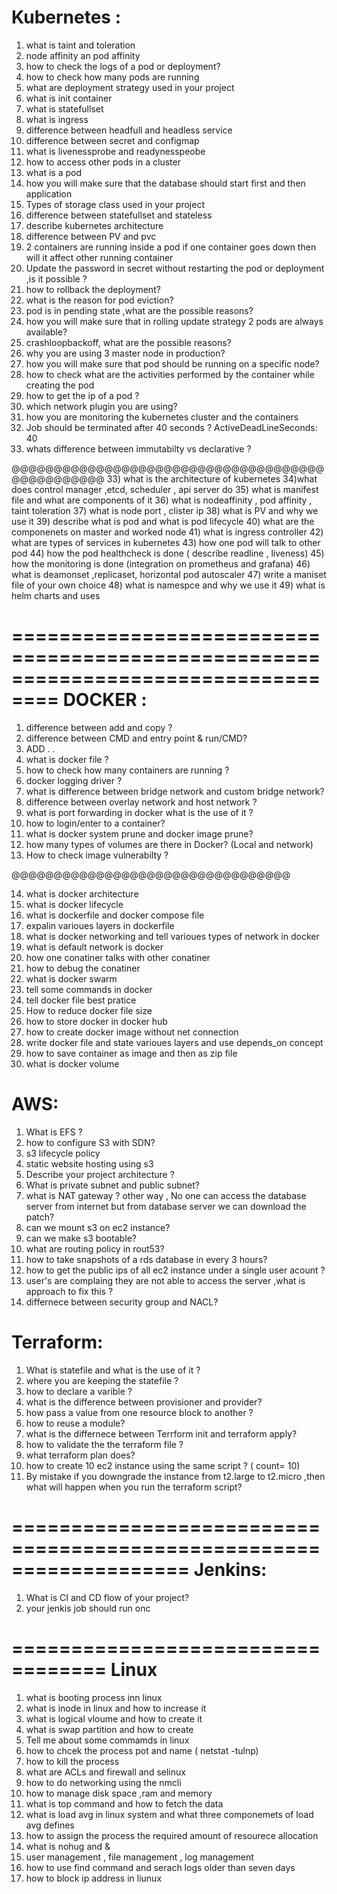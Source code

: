 Kubernetes :
==========================================
1) what is taint and toleration 
2) node affinity an pod affinity 
3) how to check the logs of a pod or deployment?
4) how to check how many pods are running
5) what are deployment strategy used in your project
6) what is init container
7) what is statefullset
8) what is ingress
9) difference between headfull and headless service
10) difference between secret and configmap
11) what is livenessprobe and readynesspeobe
12) how to access other pods in a cluster
13) what is a pod
14) how you will make sure that the database should start first and then application
15) Types of storage class used in your project
16) difference between statefullset and stateless
17) describe kubernetes architecture
18) difference between PV and pvc
19) 2 containers are running inside a pod if one container goes down then will it affect other running container
20)  Update the password in secret without restarting the pod or deployment ,is it possible ?
21) how to rollback the deployment?
22) what is the reason for pod eviction?
22) pod is in pending state ,what are the possible reasons?
23) how you will make sure that in rolling update strategy 2 pods are always available?
24) crashloopbackoff, what are the possible reasons?
25) why you are using 3 master node in production?
26) how you will make sure that pod should be running on a specific node?
27) how to check what are the activities performed by the container while creating the pod
28) how to get the ip of a pod ?
29) which network plugin you are using?
30) how you are monitoring the kubernetes cluster and the containers
31) Job should be terminated after 40 seconds ? ActiveDeadLineSeconds: 40
32) whats difference between immutabilty  vs declarative ?

@@@@@@@@@@@@@@@@@@@@@@@@@@@@@@@@@@@@@@@@@@@@@@@@
33) what is the architecture of kubernetes
34)what does control manager ,etcd, scheduler , api server do 
35) what is manifest file and what are components of it 
36) what is nodeaffinity , pod affinity , taint toleration
37) what is node port , clister ip
38) what is PV and why we use it
39) describe what is pod and what is pod lifecycle
40) what are the componenets on master and worked node
41) what is ingress controller 
42) what are types of services in kubernetes
43) how one pod will talk to other pod 
44) how the pod healthcheck is done ( describe readline , liveness)
45) how the monitoring is done (integration on prometheus and grafana) 
46) what is deamonset ,replicaset, horizontal pod autoscaler
47) write a maniset file  of your own choice 
48) what is namespce and why we use it 
49) what is helm charts and uses


==================================================================================
DOCKER :
=============================================================================================

1) difference between add and copy ?
2) difference between CMD and entry point  & run/CMD?
3) ADD . .
4) what is docker file ?
5) how to check how many containers are running ?
6) docker logging driver ?
7) what is difference between bridge network and custom bridge network?
8) difference between  overlay network and host network ?
9) what is port forwarding in docker what is the use of it ? 
10) how to login/enter to a container? 
11) what is docker  system prune and docker image prune?
12) how many types of volumes are there in Docker? (Local and network)
13) How to check image vulnerabilty ? 

@@@@@@@@@@@@@@@@@@@@@@@@@@@@@@@@@

14) what is docker architecture
15) what is docker lifecycle
16) what is dockerfile and docker compose file 
17) expalin varioues layers in dockerfile 
18) what is docker networking and tell varioues types of network in docker
19) what is default network is docker 
20) how one conatiner talks with other conatiner
21) how to debug the conatiner
22) what is docker swarm 
23) tell some commands in docker 
24) tell docker file best pratice 
25) How to reduce docker file size
26) how to store docker in docker hub
27) how to create docker image without net connection 
28) write docker file and state varioues layers and use depends_on concept 
29) how to save container as image and then as zip file 
30) what is docker volume 


AWS:
==============================
1) What is EFS ?
2) how to configure S3 with SDN?
3) s3 lifecycle policy
4) static website hosting using s3
5) Describe your project architecture ?
6) What is private subnet and public subnet?
7) what is NAT gateway ?  other way , No one can access the database server from internet but from database server we can download the patch?
8) can we mount s3 on ec2 instance?
9) can we make s3 bootable?
10) what are routing policy in rout53?
12) how to take snapshots of a rds database in every 3 hours?
13) how to get the public ips of all ec2 instance under a single user acount ?
14) user's are complaing they are not able to access the server ,what is approach to fix this ?
15) differnece between security group and NACL?

Terraform:
===========================
1) What is statefile and what is the use of it ?
2) where you are keeping the statefile ?
3) how to declare a varible ?
4) what is the difference between provisioner and provider?
5) how pass a value from one resource block to another ?
6) how to reuse a module?
7) what is the differnece between Terrform init and terraform apply?
8) how to validate the the terraform file ?
9) what terraform plan does?
10) how to create 10 ec2 instance using the same script ? ( count= 10) 
11) By mistake if you downgrade the instance from t2.large to t2.micro ,then what will happen when you run the terraform script?

===================================================================
Jenkins:
==========================================
1) What is CI and CD flow of your project?
2) your jenkis job should run onc


==================================
Linux 
==================================
1) what is booting process inn linux 
2) what is inode in linux and how to increase it
3) what is logical vloume and how to create it
4) what is swap partition and how to create 
5) Tell me about some commamds in linux 
6) how to chcek the process pot and name ( netstat -tulnp)
7) how to kill the process 
8) what are ACLs and firewall and selinux
9) how to do networking using the nmcli
10) how to manage disk space ,ram and memory 
11) what is top command and how to fetch the data 
12) what is load avg in linux system and what three componemets of load avg defines 
13) how to assign the process the required amount of resourece allocation 
14) what is nohug and &
15) user management , file management , log management 
16) how to use find command and serach logs older than seven days 
17) how to block ip address in liunux

